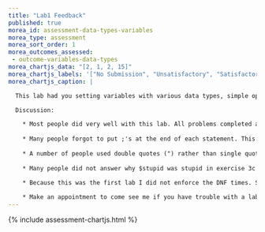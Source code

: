 ```yaml
---
title: "Lab1 Feedback"
published: true
morea_id: assessment-data-types-variables
morea_type: assessment
morea_sort_order: 1
morea_outcomes_assessed:
 - outcome-variables-data-types
morea_chartjs_data: "[2, 1, 2, 15]"
morea_chartjs_labels: '["No Submission", "Unsatisfactory", "Satisfactory", "Excellent"]'
morea_chartjs_caption: |

  This lab had you setting variables with various data types, simple operations and expressions, and manipulate strings to get desired output.

  Discussion:

    * Most people did very well with this lab. All problems completed and were correctly done. Many people did  the bonus exercise. Let's keep up this excellent work!
    
    * Many people forgot to put ;'s at the end of each statement. This is a common problem and will be difficult to find as our programs get more complicated. Get in the habit NOW of always putting a ; at the end of each statement!
    
    * A number of people used double quotes (") rather than single quotes (') when not taking advantage of what double quotes do for you. If you do not explicitly make use of double quote variable expansion or escape-characters, it is strongly recommended you use single quotes.
    
    * Many people did not answer why $stupid was stupid in exercise 3c! The point of this exercise was to demonstrate why relying on the default value of a variable is unwise.
    
    * Because this was the first lab I did not enforce the DNF times. Starting with Lab 2 we will adhere to the time allocations. The purpose of having time deadlines is to help you recognize how you need to prepare for working the labs using the pre-class readings. If you skip the readings or do not use them effectively (e.g. take notes during the screencast) then you will likely be DNFing on the lab exercises. Too many DNF's on a lab will result in no-credit. 

    * Make an appointment to come see me if you have trouble with a lab. We can run through the exercises together. This will not affect your credit for the lab.
---
```


{%  include assessment-chartjs.html  %}    
